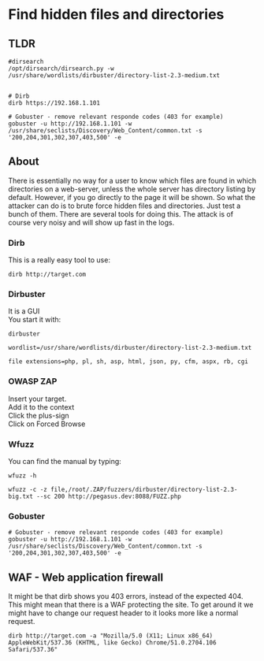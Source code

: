 # Find hidden files and directories

## TLDR

```
#dirsearch
/opt/dirsearch/dirsearch.py -w /usr/share/wordlists/dirbuster/directory-list-2.3-medium.txt


# Dirb
dirb https://192.168.1.101

# Gobuster - remove relevant responde codes (403 for example)
gobuster -u http://192.168.1.101 -w /usr/share/seclists/Discovery/Web_Content/common.txt -s '200,204,301,302,307,403,500' -e
```

## About

There is essentially no way for a user to know which files are found in which directories on a web-server, unless the whole server has directory listing by default. However, if you go directly to the page it will be shown. So what the attacker can do is to brute force hidden files and directories. Just test a bunch of them. There are several tools for doing this. The attack is of course very noisy and will show up fast in the logs.

### Dirb

This is a really easy tool to use:

```
dirb http://target.com
```

### Dirbuster

It is a GUI  
You start it with:

```
dirbuster

wordlist=/usr/share/wordlists/dirbuster/directory-list-2.3-medium.txt

file extensions=php, pl, sh, asp, html, json, py, cfm, aspx, rb, cgi
```

### OWASP ZAP

Insert your target.  
Add it to the context  
Click the plus-sign  
Click on Forced Browse

### Wfuzz

You can find the manual by typing:

```
wfuzz -h
```

```
wfuzz -c -z file,/root/.ZAP/fuzzers/dirbuster/directory-list-2.3-big.txt --sc 200 http://pegasus.dev:8088/FUZZ.php
```

### Gobuster

```
# Gobuster - remove relevant responde codes (403 for example)
gobuster -u http://192.168.1.101 -w /usr/share/seclists/Discovery/Web_Content/common.txt -s '200,204,301,302,307,403,500' -e
```

## WAF - Web application firewall

It might be that dirb shows you 403 errors, instead of the expected 404. This might mean that there is a WAF protecting the site. To get around it we might have to change our request header to it looks more like a normal request.

```
dirb http://target.com -a "Mozilla/5.0 (X11; Linux x86_64) AppleWebKit/537.36 (KHTML, like Gecko) Chrome/51.0.2704.106 Safari/537.36"
```



